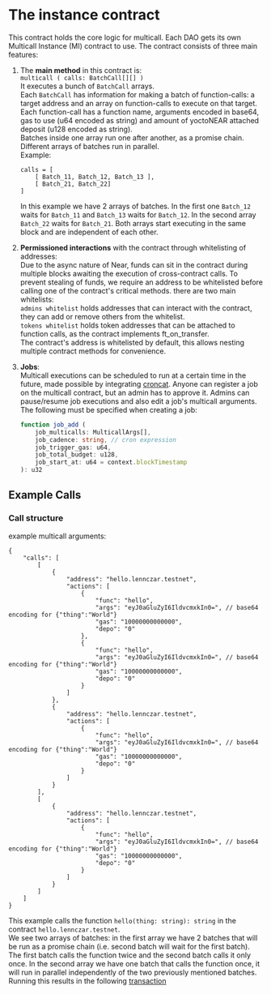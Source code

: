 # The instance contract
This contract holds the core logic for multicall. Each DAO gets its own Multicall Instance (MI) contract to use. The contract consists of three main features:
1. The **main method** in this contract is:  
`multicall ( calls: BatchCall[][] )`  
It executes a bunch of `BatchCall` arrays.  
Each `BatchCall` has information for making a batch of function-calls: a target address and an array on function-calls to execute on that target. Each function-call has a function name, arguments encoded in base64, gas to use (u64 encoded as string) and amount of yoctoNEAR attached deposit (u128 encoded as string).  
Batches inside one array run one after another, as a promise chain.  
Different arrays of batches run in parallel.  
Example:  
    ```
    calls = [
        [ Batch_11, Batch_12, Batch_13 ],
        [ Batch_21, Batch_22]
    ]
    ```  
    In this example we have 2 arrays of batches. In the first one `Batch_12` waits for `Batch_11` and `Batch_13` waits for `Batch_12`. In the second array `Batch_22` waits for `Batch_21`. Both arrays start executing in the same block and are independent of each other.

2. **Permissioned interactions** with the contract through whitelisting of addresses:  
Due to the async nature of Near, funds can sit in the contract during multiple blocks awaiting the execution of cross-contract calls. To prevent stealing of funds, we require an address to be whitelisted before calling one of the contract's critical methods.
there are two main whitelists:  
`admins whitelist` holds addresses that can interact with the contract, they can add or remove others from the whitelist.  
`tokens whitelist` holds token addresses that can be attached to function calls, as the contract implements ft_on_transfer.  
The contract's address is whitelisted by default, this allows nesting multiple contract methods for convenience.  

3. **Jobs**:  
Multicall executions can be scheduled to run at a certain time in the future, made possible by integrating [croncat](https://cron.cat/). Anyone can register a job on the multicall contract, but an admin has to approve it. Admins can pause/resume job executions and also edit a job's multicall arguments.  
The following must be specified when creating a job:
    ```ts
    function job_add (
        job_multicalls: MulticallArgs[],
        job_cadence: string, // cron expression
        job_trigger_gas: u64,
        job_total_budget: u128,
        job_start_at: u64 = context.blockTimestamp
    ): u32 
    ```

## Example Calls

### Call structure
example multicall arguments:
```json=
{
    "calls": [
        [ 
            {
                "address": "hello.lennczar.testnet",
                "actions": [
                    {
                        "func": "hello",
                        "args": "eyJ0aGluZyI6IldvcmxkIn0=", // base64 encoding for {"thing":"World"}
                        "gas": "10000000000000",
                        "depo": "0"
                    },
                    {
                        "func": "hello",
                        "args": "eyJ0aGluZyI6IldvcmxkIn0=", // base64 encoding for {"thing":"World"}
                        "gas": "10000000000000",
                        "depo": "0"
                    }
                ]
            },
            {
                "address": "hello.lennczar.testnet",
                "actions": [
                    {
                        "func": "hello",
                        "args": "eyJ0aGluZyI6IldvcmxkIn0=", // base64 encoding for {"thing":"World"}
                        "gas": "10000000000000",
                        "depo": "0"
                    }
                ]
            }
        ],
        [
            {
                "address": "hello.lennczar.testnet",
                "actions": [
                    {
                        "func": "hello",
                        "args": "eyJ0aGluZyI6IldvcmxkIn0=", // base64 encoding for {"thing":"World"}
                        "gas": "10000000000000",
                        "depo": "0"
                    }
                ]
            }
        ]
    ]
}
```
This example calls the function `hello(thing: string): string` in the contract `hello.lennczar.testnet`.  
We see two arrays of batches: in the first array we have 2 batches that will be run as a promise chain (i.e. second batch will wait for the first batch). The first batch calls the function twice and the second batch calls it only once. In the second array we have one batch that calls the function once, it will run in parallel independently of the two previously mentioned batches.  
Running this results in the following [transaction](https://explorer.testnet.near.org/transactions/HHEDj5FnRXJpGwR68PegHNWgpGjXcFWFyq2Nw27sDkx2)  